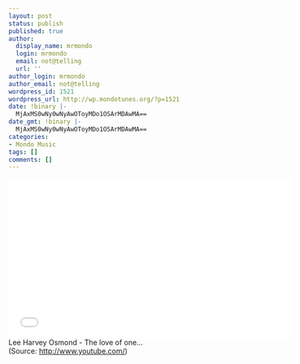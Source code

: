 ```yaml
---
layout: post
status: publish
published: true
author:
  display_name: mrmondo
  login: mrmondo
  email: not@telling
  url: ''
author_login: mrmondo
author_email: not@telling
wordpress_id: 1521
wordpress_url: http://wp.mondotunes.org/?p=1521
date: !binary |-
  MjAxMS0wNy0wNyAwOToyMDo1OSArMDAwMA==
date_gmt: !binary |-
  MjAxMS0wNy0wNyAwOToyMDo1OSArMDAwMA==
categories:
- Mondo Music
tags: []
comments: []
---
```

<iframe width="560" height="315" src="//www.youtube.com/embed/OqyiRgDV6Lw" frameborder="0"> </iframe>
Lee Harvey Osmond - The love of one&#8230;
<div class="attribution">(<span>Source:</span> <a href="http://www.youtube.com/">http://www.youtube.com/</a>)</div>
